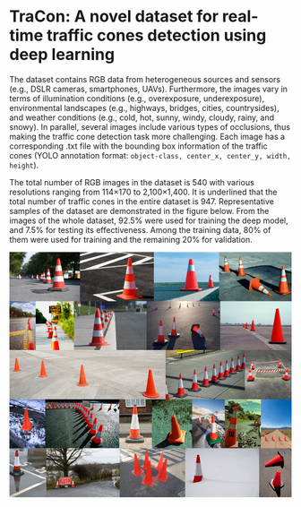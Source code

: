 # TraCon: A novel dataset for real-time traffic cones detection using deep learning

The dataset contains RGB data from heterogeneous sources and sensors (e.g., DSLR cameras, smartphones, UAVs). Furthermore, the images vary in terms of illumination conditions (e.g., overexposure, underexposure), environmental landscapes (e.g., highways, bridges, cities, countrysides), and weather conditions (e.g., cold, hot, sunny, windy, cloudy, rainy, and snowy). In parallel, several images include various types of occlusions, thus making the traffic cone detection task more challenging. Each image has a corresponding .txt file with the bounding box information of the traffic cones (YOLO annotation format: <code>object-class, center_x, center_y, width, height</code>).

The total number of RGB images in the dataset is 540 with various resolutions ranging from 114×170 to 2,100×1,400. It is underlined that the total number of traffic cones in the entire dataset is 947. Representative samples of the dataset are demonstrated in the figure below. From the images of the whole dataset, 92.5% were used for training the deep model, and 7.5% for testing its effectiveness. Among the training data, 80% of them were used for training and the remaining 20% for validation.

<img src="docs/TraCon_data_samples.png"/>

